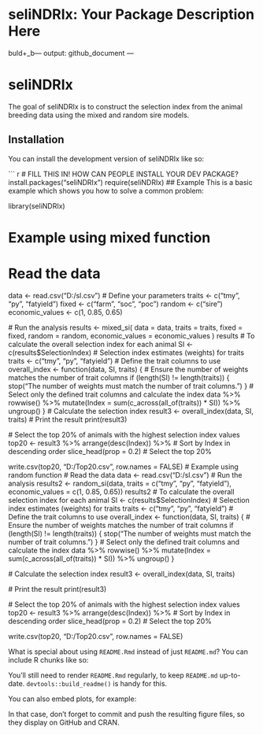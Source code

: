 seliNDRIx: Your Package Description Here
================

buld+\_b— output: github_document —

<!-- README.md is generated from README.Rmd. Please edit that file -->

# seliNDRIx

<!-- badges: start -->
<!-- badges: end -->

The goal of seliNDRIx is to construct the selection index from the
animal breeding data using the mixed and random sire models.

## Installation

You can install the development version of seliNDRIx like so:

\`\`\` r \# FILL THIS IN! HOW CAN PEOPLE INSTALL YOUR DEV PACKAGE?
install.packages(“seliNDRIx”) require(seliNDRIx) \## Example This is a
basic example which shows you how to solve a common problem:

library(seliNDRIx)

# Example using mixed function

# Read the data

data \<- read.csv(“D:/sl.csv”) \# Define your parameters traits \<-
c(“tmy”, “py”, “fatyield”) fixed \<- c(“farm”, “soc”, “poc”) random \<-
c(“sire”) economic_values \<- c(1, 0.85, 0.65)

\# Run the analysis results \<- mixed_si( data = data, traits = traits,
fixed = fixed, random = random, economic_values = economic_values )
results \# To calculate the overall selection index for each animal SI
\<- c(results\$SelectionIndex) \# Selection index estimates (weights)
for traits traits \<- c(“tmy”, “py”, “fatyield”) \# Define the trait
columns to use overall_index \<- function(data, SI, traits) { \# Ensure
the number of weights matches the number of trait columns if (length(SI)
!= length(traits)) { stop(“The number of weights must match the number
of trait columns.”) } \# Select only the defined trait columns and
calculate the index data %\>% rowwise() %\>% mutate(Index =
sum(c_across(all_of(traits)) \* SI)) %\>% ungroup() } \# Calculate the
selection index result3 \<- overall_index(data, SI, traits) \# Print the
result print(result3)

\# Select the top 20% of animals with the highest selection index values
top20 \<- result3 %\>% arrange(desc(Index)) %\>% \# Sort by Index in
descending order slice_head(prop = 0.2) \# Select the top 20%

write.csv(top20, “D:/Top20.csv”, row.names = FALSE) \# Example using
random function \# Read the data data \<- read.csv(“D:/sl.csv”) \# Run
the analysis results2 \<- random_si(data, traits = c(“tmy”, “py”,
“fatyield”), economic_values = c(1, 0.85, 0.65)) results2 \# To
calculate the overall selection index for each animal SI \<-
c(results\$SelectionIndex) \# Selection index estimates (weights) for
traits traits \<- c(“tmy”, “py”, “fatyield”) \# Define the trait columns
to use overall_index \<- function(data, SI, traits) { \# Ensure the
number of weights matches the number of trait columns if (length(SI) !=
length(traits)) { stop(“The number of weights must match the number of
trait columns.”) } \# Select only the defined trait columns and
calculate the index data %\>% rowwise() %\>% mutate(Index =
sum(c_across(all_of(traits)) \* SI)) %\>% ungroup() }

\# Calculate the selection index result3 \<- overall_index(data, SI,
traits)

\# Print the result print(result3)

\# Select the top 20% of animals with the highest selection index values
top20 \<- result3 %\>% arrange(desc(Index)) %\>% \# Sort by Index in
descending order slice_head(prop = 0.2) \# Select the top 20%

write.csv(top20, “D:/Top20.csv”, row.names = FALSE)

What is special about using `README.Rmd` instead of just `README.md`?
You can include R chunks like so:

You’ll still need to render `README.Rmd` regularly, to keep `README.md`
up-to-date. `devtools::build_readme()` is handy for this.

You can also embed plots, for example:

In that case, don’t forget to commit and push the resulting figure
files, so they display on GitHub and CRAN.
